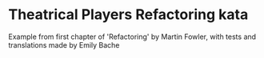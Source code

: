 # Theatrical Players Refactoring kata
Example from first chapter of 'Refactoring' by Martin Fowler, with tests and translations made by Emily Bache
